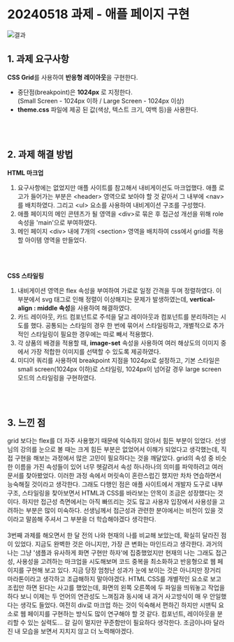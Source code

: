 # 20240518 과제 - 애플 페이지 구현

![결과](https://github.com/clouood111/homework/assets/144698072/38e6acfa-5858-4468-b4e2-efabce95aa15)


## 1. 과제 요구사항


**CSS Grid**를 사용하여 **반응형 레이아웃**을 구현한다.

- 중단점(breakpoint)은 **1024px** 로 지정한다. <br>
(Small Screen - 1024px 이하 / Large Screen - 1024px 이상)
- **theme.css** 파일에 제공 된 값(색상, 텍스트 크기, 여백 등)을 사용한다.
<br>
<br>


## 2. 과제 해결 방법

**HTML 마크업**<br>
1. 요구사항에는 없었지만 애플 사이트를 참고해서 내비게이션도 마크업했다. 애플 로고가 들어가는 부분은 &lt;header&gt; 영역으로 보아야 할 것 같아서 그 내부에 &lt;nav&gt;를 배치하였다. 그리고 &lt;ul&gt; 요소를 사용하여 내비게이션 구조를 구성했다.
2. 애플 페이지의 메인 콘텐츠가 될 영역을 &lt;div&gt;로 묶은 후 접근성 개선을 위해 role 속성을 'main'으로 부여하였다. 
3. 메인 페이지 &lt;div&gt; 내에 7개의 &lt;section&gt; 영역을 배치하여 css에서 grid를 적용할 아이템 영역을 만들었다.
<br>
<br>

**CSS 스타일링**<br>
1. 내비게이션 영역은 flex 속성을 부여하여 가로로 일정 간격을 두며 정렬하였다. 이 부분에서 svg 태그로 인해 정렬이 이상해지는 문제가 발생하였는데, **vertical-align : middle 속성**을 사용하여 해결하였다.
2. 카드 레이아웃, 카드 컴포넌트로 주석을 달고 레이아웃과 컴포넌트를 분리하려는 시도를 했다. 공통되는 스타일의 경우 한 번에 묶어서 스타일링하고, 개별적으로 추가적인 스타일링이 필요한 경우에는 따로 빼서 적용했다.
3. 각 상품의 배경을 적용할 때, **image-set** 속성을 사용하여 여러 해상도의 이미지 중에서 가장 적합한 이미지를 선택할 수 있도록 제공하였다. 
4. 미디어 쿼리를 사용하여 breakpoint 지점을 1024px로 설정하고, 기본 스타일은 small screen(1024px 이하)로 스타일링, 1024px이 넘어갈 경우 large screen 모드의 스타일링을 구현하였다.
<br>
<br>


## 3. 느낀 점

grid 보다는 flex를 더 자주 사용했기 때문에 익숙하지 않아서 힘든 부분이 있었다. 선생님의 강의를 눈으로 볼 때는 크게 힘든 부분은 없었어서 이해가 되었다고 생각했는데, 직접 구현을 해보는 과정에서 많은 고민이 필요하다는 것을 깨달았다. grid의 속성 중 비슷한 이름을 가진 속성들이 있어 너무 헷갈려서 속성 하나하나의 의미를 파악하려고 여러 문서를 찾아봤었다. 이러한 과정 속에서 머릿속이 혼란스럽긴 했지만 차차 연습하면서 능숙해질 것이라고 생각한다. 그래도 다행인 점은 애플 사이트에서 개발자 도구로 내부 구조, 스타일링을 찾아보면서 HTML과 CSS를 바라보는 안목이 조금은 성장했다는 것이다. 하지만 접근성 측면에서는 아직 빠뜨리는 것도 많고 사용자 입장에서 사용성을 고려하는 부분은 많이 미숙하다. 선생님께서 접근성과 관련한 분야에서는 비전이 있을 것이라고 말씀해 주셔서 그 부분을 더 학습해야겠다 생각한다. 
<br>
<br>
3번째 과제를 해오면서 한 달 전의 나와 현재의 나를 비교해 보았는데, 확실히 달라진 점이 있었다. 지금도 완벽한 것은 아니지만, 가장 큰 변화는 마인드라고 생각한다. 과거의 나는 그냥 '샘플과 유사하게 화면 구현만 하자'에 집중했었지만 현재의 나는 그래도 접근성, 사용성을 고려하는 마크업을 시도해보며 코드 중복을 최소화하고 반응형으로 웹 페이지를 구현해 보고 있다. 지금 당장 엄청난 성과가 눈에 보이는 것은 아니지만 장거리 마라톤이라고 생각하고 조급해하지 말아야겠다. HTML CSS를 개별적인 요소로 보고 조립만 하면 된다는 사고를 했었는데, 화면의 왼쪽 오른쪽에 두 파일을 띄워놓고 작업을 하다 보니 이제는 두 언어의 연관성도 느껴짐과 동시에 내 과거 사고방식이 매 우 안일했다는 생각도 들었다. 여전히 div로 마크업 하는 것이 익숙해서 편하긴 하지만 시맨틱 요소로 웹 페이지를 구현하는 방식도 많이 연구해야 할 것 같다. 컴포넌트, 레이아웃을 분리할 수 있는 실력도... 갈 길이 멀지만 꾸준함만이 필요하다 생각한다. 조금이나마 달라진 내 모습을 보면서 지치지 않고 더 노력해야겠다. 
